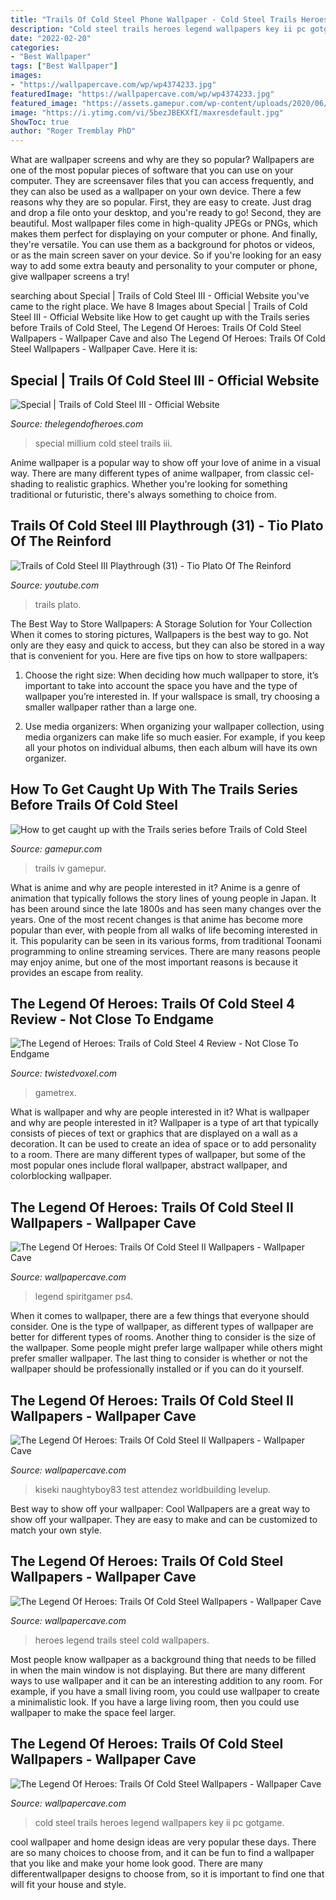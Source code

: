 ```yaml
---
title: "Trails Of Cold Steel Phone Wallpaper - Cold Steel Trails Heroes Legend Wallpapers Key Ii Pc Gotgame"
description: "Cold steel trails heroes legend wallpapers key ii pc gotgame"
date: "2022-02-20"
categories:
- "Best Wallpaper"
tags: ["Best Wallpaper"]
images:
- "https://wallpapercave.com/wp/wp4374233.jpg"
featuredImage: "https://wallpapercave.com/wp/wp4374233.jpg"
featured_image: "https://assets.gamepur.com/wp-content/uploads/2020/06/24134542/Trails-of-Cold-Steel-IV-1.jpg"
image: "https://i.ytimg.com/vi/5bezJBEKXfI/maxresdefault.jpg"
ShowToc: true
author: "Roger Tremblay PhD"
---
```



What are wallpaper screens and why are they so popular?
Wallpapers are one of the most popular pieces of software that you can use on your computer. They are screensaver files that you can access frequently, and they can also be used as a wallpaper on your own device. There a few reasons why they are so popular. First, they are easy to create. Just drag and drop a file onto your desktop, and you're ready to go! Second, they are beautiful. Most wallpaper files come in high-quality JPEGs or PNGs, which makes them perfect for displaying on your computer or phone. And finally, they're versatile. You can use them as a background for photos or videos, or as the main screen saver on your device. So if you're looking for an easy way to add some extra beauty and personality to your computer or phone, give wallpaper screens a try!

	

		
searching about Special | Trails of Cold Steel III - Official Website you've came to the right place. We have 8 Images about Special | Trails of Cold Steel III - Official Website like How to get caught up with the Trails series before Trails of Cold Steel, The Legend Of Heroes: Trails Of Cold Steel Wallpapers - Wallpaper Cave and also The Legend Of Heroes: Trails Of Cold Steel Wallpapers - Wallpaper Cave. Here it is:
		
    
## Special | Trails Of Cold Steel III - Official Website

<img loading=lazy src="https://thelegendofheroes.com/tocs3/img/special/wallpaper/sen3_34m.jpg" onerror="this.onerror=null;this.src='https://tse1.mm.bing.net/th?id=OIP.TaRPVfMhjCy1JHNCH3YPGAHaFj&amp;pid=15.1';" alt="Special | Trails of Cold Steel III - Official Website">

_Source: thelegendofheroes.com_

>special millium cold steel trails iii. 

	

Anime wallpaper is a popular way to show off your love of anime in a visual way. There are many different types of anime wallpaper, from classic cel-shading to realistic graphics. Whether you're looking for something traditional or futuristic, there's always something to choice from.

    
## Trails Of Cold Steel III Playthrough (31) - Tio Plato Of The Reinford

<img loading=lazy src="https://i.ytimg.com/vi/5bezJBEKXfI/maxresdefault.jpg" onerror="this.onerror=null;this.src='https://tse2.mm.bing.net/th?id=OIP.rfI65FY6_RUViSwK7YTjywHaEK&amp;pid=15.1';" alt="Trails of Cold Steel III Playthrough (31) - Tio Plato Of The Reinford">

_Source: youtube.com_

>trails plato. 

	

The Best Way to Store Wallpapers: A Storage Solution for Your Collection
When it comes to storing pictures, Wallpapers is the best way to go. Not only are they easy and quick to access, but they can also be stored in a way that is convenient for you. Here are five tips on how to store wallpapers:
1) Choose the right size: When deciding how much wallpaper to store, it’s important to take into account the space you have and the type of wallpaper you’re interested in. If your wallspace is small, try choosing a smaller wallpaper rather than a large one.

2) Use media organizers: When organizing your wallpaper collection, using media organizers can make life so much easier. For example, if you keep all your photos on individual albums, then each album will have its own organizer.

    
## How To Get Caught Up With The Trails Series Before Trails Of Cold Steel

<img loading=lazy src="https://assets.gamepur.com/wp-content/uploads/2020/06/24134542/Trails-of-Cold-Steel-IV-1.jpg" onerror="this.onerror=null;this.src='https://tse3.mm.bing.net/th?id=OIP.-crdOcqXkpYaHy06zUNQjgHaEK&amp;pid=15.1';" alt="How to get caught up with the Trails series before Trails of Cold Steel">

_Source: gamepur.com_

>trails iv gamepur. 

	

What is anime and why are people interested in it?
Anime is a genre of animation that typically follows the story lines of young people in Japan. It has been around since the late 1800s and has seen many changes over the years. One of the most recent changes is that anime has become more popular than ever, with people from all walks of life becoming interested in it. This popularity can be seen in its various forms, from traditional Toonami programming to online streaming services. There are many reasons people may enjoy anime, but one of the most important reasons is because it provides an escape from reality.

    
## The Legend Of Heroes: Trails Of Cold Steel 4 Review - Not Close To Endgame

<img loading=lazy src="https://twistedvoxel.com/wp-content/uploads/2021/01/legend-of-heroes-trails-of-cold-steel-4-review6-scaled.jpg" onerror="this.onerror=null;this.src='https://tse1.mm.bing.net/th?id=OIP.LBfUOBRa_QQL5Rq5gmLJ2wHaEK&amp;pid=15.1';" alt="The Legend of Heroes: Trails of Cold Steel 4 Review - Not Close To Endgame">

_Source: twistedvoxel.com_

>gametrex. 

	

What is wallpaper and why are people interested in it?
What is wallpaper and why are people interested in it?
Wallpaper is a type of art that typically consists of pieces of text or graphics that are displayed on a wall as a decoration. It can be used to create an idea of space or to add personality to a room. There are many different types of wallpaper, but some of the most popular ones include floral wallpaper, abstract wallpaper, and colorblocking wallpaper.

    
## The Legend Of Heroes: Trails Of Cold Steel II Wallpapers - Wallpaper Cave

<img loading=lazy src="https://wallpapercave.com/wp/wp4374233.jpg" onerror="this.onerror=null;this.src='https://tse1.mm.bing.net/th?id=OIP.U-kk3uKTMR4hQCJgYcUbjQHaEK&amp;pid=15.1';" alt="The Legend Of Heroes: Trails Of Cold Steel II Wallpapers - Wallpaper Cave">

_Source: wallpapercave.com_

>legend spiritgamer ps4. 

	

When it comes to wallpaper, there are a few things that everyone should consider. One is the type of wallpaper, as different types of wallpaper are better for different types of rooms. Another thing to consider is the size of the wallpaper. Some people might prefer large wallpaper while others might prefer smaller wallpaper. The last thing to consider is whether or not the wallpaper should be professionally installed or if you can do it yourself.

    
## The Legend Of Heroes: Trails Of Cold Steel II Wallpapers - Wallpaper Cave

<img loading=lazy src="https://wallpapercave.com/wp/wp4312199.jpg" onerror="this.onerror=null;this.src='https://tse2.mm.bing.net/th?id=OIP.CWjp9hDFQY6sLhrd_NpsZQHaEK&amp;pid=15.1';" alt="The Legend Of Heroes: Trails Of Cold Steel II Wallpapers - Wallpaper Cave">

_Source: wallpapercave.com_

>kiseki naughtyboy83 test attendez worldbuilding levelup. 

	

Best way to show off your wallpaper:
Cool Wallpapers are a great way to show off your wallpaper. They are easy to make and can be customized to match your own style.

    
## The Legend Of Heroes: Trails Of Cold Steel Wallpapers - Wallpaper Cave

<img loading=lazy src="https://wallpapercave.com/wp/wp6088228.jpg" onerror="this.onerror=null;this.src='https://tse3.mm.bing.net/th?id=OIP.nGCZaIaIux_mfovW80HDGAHaEK&amp;pid=15.1';" alt="The Legend Of Heroes: Trails Of Cold Steel Wallpapers - Wallpaper Cave">

_Source: wallpapercave.com_

>heroes legend trails steel cold wallpapers. 

	

Most people know wallpaper as a background thing that needs to be filled in when the main window is not displaying. But there are many different ways to use wallpaper and it can be an interesting addition to any room. For example, if you have a small living room, you could use wallpaper to create a minimalistic look. If you have a large living room, then you could use wallpaper to make the space feel larger.

    
## The Legend Of Heroes: Trails Of Cold Steel Wallpapers - Wallpaper Cave

<img loading=lazy src="https://wallpapercave.com/wp/wp6088221.jpg" onerror="this.onerror=null;this.src='https://tse1.mm.bing.net/th?id=OIP.VdmS4-rbHA98Am5QidodyQHaKe&amp;pid=15.1';" alt="The Legend Of Heroes: Trails Of Cold Steel Wallpapers - Wallpaper Cave">

_Source: wallpapercave.com_

>cold steel trails heroes legend wallpapers key ii pc gotgame. 

	

cool wallpaper and home design ideas are very popular these days. There are so many choices to choose from, and it can be fun to find a wallpaper that you like and make your home look good. There are many differentwallpaper designs to choose from, so it is important to find one that will fit your house and style.

